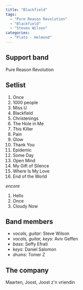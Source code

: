 ```yaml
---
title: "Blackfield"
tags:
  - "Pure Reason Revolution"
  - "Blackfield"
  - "Steven Wilson"
categories:
  - "Plato - Helmond"
---
```

Support band
------------
Pure Reason Revolution

Setlist
-------
1. Once
1. 1000 people
1. Miss U
1. Blackfield
1. Christenings
1. The Hole in Me
1. This Killer
1. Pain
1. Glow
1. Thank You
1. Epidemic
1. Some Day
1. Open Mind
1. My Gift of Silence
1. Where Is My Love
1. End of the World

_encore_

1. Hello
1. Once
1. Cloudy Now

Band members
------------
* _vocals, guitar_: Steve Wilson
* _vocals, guitar, keys_: Aviv Geffen
* _bass_: Seffy Efrati
* _keys_: Daniel Salomon
* _drums_: Tomer Z

The company
-----------
Maarten, Joost, Joost z'n vriendin

